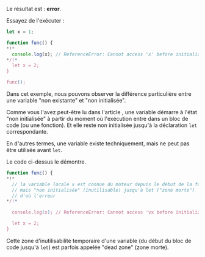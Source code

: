 Le résultat est : **error**.

Essayez de l'exécuter :

```js run
let x = 1;

function func() {
*!*
  console.log(x); // ReferenceError: Cannot access 'x' before initialization
*/!*
  let x = 2;
}

func();
```

Dans cet exemple, nous pouvons observer la différence particulière entre une variable "non existante" et "non initialisée".

Comme vous l'avez peut-être lu dans l'article [](info:closure), une variable démarre à l'état "non initialisée" à partir du moment où l'exécution entre dans un bloc de code (ou une fonction). Et elle reste non initialisée jusqu'à la déclaration `let` correspondante.

En d'autres termes, une variable existe techniquement, mais ne peut pas être utilisée avant `let`.

Le code ci-dessus le démontre.

```js
function func() {
*!*
  // la variable locale x est connue du moteur depuis le début de la fonction,
  // mais "non initialisée" (inutilisable) jusqu'à let ("zone morte")
  // d'où l'erreur
*/!*

  console.log(x); // ReferenceError: Cannot access 'vx before initialization

  let x = 2;
}
```

Cette zone d'inutilisabilité temporaire d'une variable (du début du bloc de code jusqu'à `let`) est parfois appelée "dead zone" (zone morte).
